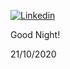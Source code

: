 [![Linkedin](https://img.shields.io/badge/linkedin-mcarn-%230177B5?style=flat&logo=linkedin)](https://www.linkedin.com/in/mcarneirom/)

Good Night!

21/10/2020


<!--
**mcarn/mcarn** is a ✨ _special_ ✨ repository because its `README.md` (this file) appears on your GitHub profile.

Here are some ideas to get you started:

- 🔭 I’m currently working on ...
- 🌱 I’m currently learning ...
- 👯 I’m looking to collaborate on ...
- 🤔 I’m looking for help with ...
- 💬 Ask me about ...
- 📫 How to reach me: ...
- 😄 Pronouns: ...
- ⚡ Fun fact: ...
-->
